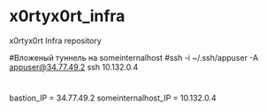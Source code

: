 # x0rtyx0rt_infra
x0rtyx0rt Infra repository

#Вложеный туннель на someinternalhost
#ssh -i ~/.ssh/appuser -A appuser@34.77.49.2 ssh 10.132.0.4

#

bastion_IP = 34.77.49.2
someinternalhost_IP = 10.132.0.4
